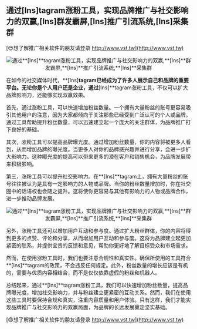 ## **通过**[Ins]**tagram涨粉工具，实现品牌推广与社交影响力的双赢,**[Ins]**群发霸屏,**[Ins]**推广引流系统,**[Ins]**采集群**

[😍想了解推广相关软件的朋友请登录 http://www.vst.tw](http://www.vst.tw)

 <center><img src="https://vst.tw/MP4/tuiguang/png/0.png" alt="通过**[Ins]**tagram涨粉工具，实现品牌推广与社交影响力的双赢,**[Ins]**群发霸屏,**[Ins]**推广引流系统,**[Ins]**采集群"></center>

在如今的社交媒体时代，**[Ins]**tagram已经成为了许多人展示自己和品牌的重要平台。无论你是个人用户还是企业，通过**[Ins]**tagram涨粉工具，不仅可以扩大品牌影响力，还能够实现双赢效果。

首先，通过涨粉工具，可以快速增加粉丝数量。一个拥有大量粉丝的账号更容易吸引其他用户的注意，因为大家都倾向于关注那些已经受到广泛认可的个人或品牌。通过工具帮助提升粉丝数量，可以迅速建立起一个庞大的关注群体，为品牌推广打下良好的基础。

其次，涨粉工具可以提高品牌曝光度。通过增加粉丝数量，你的内容将被更多人看到，从而增加品牌的曝光度。当更多人对你的品牌感兴趣并进行分享，会进一步扩大影响力。这种曝光度的提高可以带来更多的潜在客户和销售机会，为品牌发展带来积极影响。

第三，涨粉工具可以提升社交影响力。在**[Ins]**tagram上，拥有大量粉丝的账号往往被认为是具有一定影响力的人物或品牌。当你的粉丝数量增加时，你在社交圈中的话语权也会随之提升。这将使你更容易与其他有影响力的人物或品牌合作，进一步推动品牌发展。

 <center><img src="https://vst.tw/MP4/tuiguang/png/8.png" alt="通过**[Ins]**tagram涨粉工具，实现品牌推广与社交影响力的双赢,**[Ins]**群发霸屏,**[Ins]**推广引流系统,**[Ins]**采集群"></center>

另外，涨粉工具还可以增加用户互动和参与度。通过扩大粉丝群体，你的内容将得到更多的点赞、评论和分享，从而增加用户互动和参与度。这将为品牌建立起更加紧密的联系，并提供宝贵的反馈和意见，帮助你更好地了解目标受众和市场需求。

然而，在使用涨粉工具时，我们也要注意合规性和真实性。确保所使用的工具符合**[Ins]**tagram的政策，不会违反任何规定。此外，粉丝数量的增长应该是有机的，需要与优质内容相结合，而不是仅仅依靠虚假的粉丝和机器人。

总结起来，通过**[Ins]**tagram涨粉工具，我们可以快速增加粉丝数量，提高品牌曝光度，增加社交影响力，并与粉丝建立更紧密的互动关系。然而，我们在使用这些工具时要保持合规和真实，注重内容质量和用户体验。只有这样，我们才能实现品牌推广与社交影响力的双赢局面，为品牌的长远发展奠定坚实基础。

[😍想了解推广相关软件的朋友请登录 http://www.vst.tw](http://www.vst.tw)



